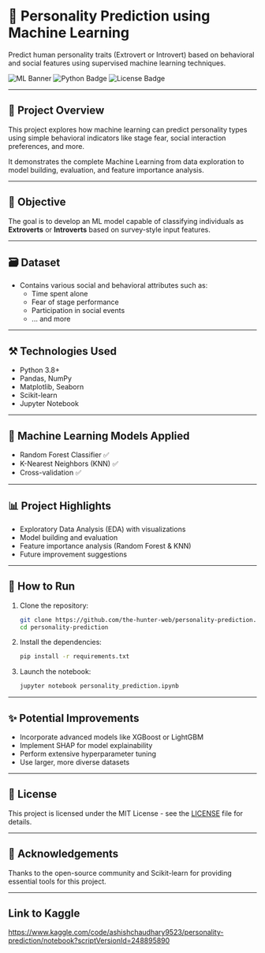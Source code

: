 
# 🧠 Personality Prediction using Machine Learning

Predict human personality traits (Extrovert or Introvert) based on behavioral and social features using supervised machine learning techniques.

![ML Banner](https://img.shields.io/badge/Machine-Learning-blue) ![Python Badge](https://img.shields.io/badge/Python-3.8%2B-green) ![License Badge](https://img.shields.io/badge/License-MIT-lightgrey)

---

## 📂 Project Overview

This project explores how machine learning can predict personality types using simple behavioral indicators like stage fear, social interaction preferences, and more.

It demonstrates the complete Machine Learning from data exploration to model building, evaluation, and feature importance analysis.

---

## 🎯 Objective

The goal is to develop an ML model capable of classifying individuals as **Extroverts** or **Introverts** based on survey-style input features.

---

## 🗃️ Dataset

- Contains various social and behavioral attributes such as:
  - Time spent alone
  - Fear of stage performance
  - Participation in social events
  - ... and more

---

## ⚒️ Technologies Used

- Python 3.8+
- Pandas, NumPy
- Matplotlib, Seaborn
- Scikit-learn
- Jupyter Notebook

---

## 🧩 Machine Learning Models Applied

- Random Forest Classifier ✅
- K-Nearest Neighbors (KNN) ✅
- Cross-validation ✅

---

## 📊 Project Highlights

- Exploratory Data Analysis (EDA) with visualizations
- Model building and evaluation
- Feature importance analysis (Random Forest & KNN)
- Future improvement suggestions

---

## 🚀 How to Run

1. Clone the repository:
   ```bash
   git clone https://github.com/the-hunter-web/personality-prediction.git
   cd personality-prediction
   ```

2. Install the dependencies:
   ```bash
   pip install -r requirements.txt
   ```

3. Launch the notebook:
   ```bash
   jupyter notebook personality_prediction.ipynb
   ```

---

## ✨ Potential Improvements

- Incorporate advanced models like XGBoost or LightGBM
- Implement SHAP for model explainability
- Perform extensive hyperparameter tuning
- Use larger, more diverse datasets

---

## 📜 License

This project is licensed under the MIT License - see the [LICENSE](LICENSE) file for details.

---

## 🤝 Acknowledgements

Thanks to the open-source community and Scikit-learn for providing essential tools for this project.

---

## Link to Kaggle

https://www.kaggle.com/code/ashishchaudhary9523/personality-prediction/notebook?scriptVersionId=248895890
